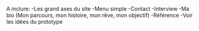 A inclure:
-Les grand axes du site
-Menu simple
-Contact
-Interview
-Ma bio (Mon parcours, mon histoire, mon rêve, mon objectif)
-Référence
-Voir les idées du prototype